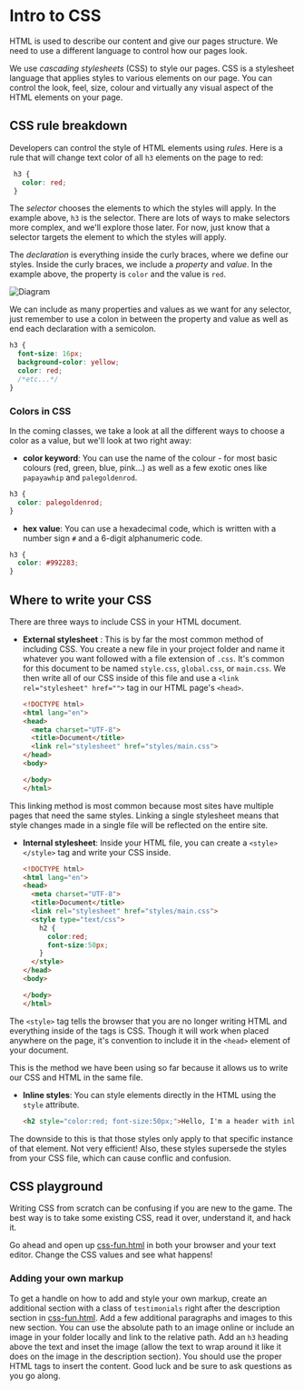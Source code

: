 # Intro to CSS
HTML is used to describe our content and give our pages structure. We need to use a different language to control how our pages look.

We use _cascading stylesheets_ (CSS) to style our pages. CSS is a stylesheet language that applies styles to various elements on our page. You can control the look, feel, size, colour and virtually any visual aspect of the HTML elements on your page. 

## CSS rule breakdown
Developers can control the style of HTML elements using _rules_. Here is a rule that will change text color of all  `h3` elements on the page to red:

```css
 h3 {
   color: red;
 }
 ```
The _selector_ chooses the elements to which the styles will apply. In the example above, `h3` is the selector. There are lots of ways to make selectors more complex, and we'll explore those later. For now, just know that a selector targets the element to which the styles will apply.

The _declaration_ is everything inside the curly braces, where we define our styles. Inside the curly braces, we include a _property_ and _value_. In the example above, the property is `color` and the value is `red`.

![Diagram](https://hychalknotes.s3.amazonaws.com/diagrams.png)

We can include as many properties and values as we want for any selector, just remember to use a colon in between the property and value as well as end each declaration with a semicolon.

```css
h3 {
  font-size: 16px;
  background-color: yellow;
  color: red;
  /*etc...*/
}
```

### Colors in CSS
In the coming classes, we take a look at all the different ways to choose a color as a value, but we'll look at two right away:

* **color keyword**: You can use the name of the colour - for most basic colours (red, green, blue, pink...) as well as a few exotic ones like `papayawhip` and `palegoldenrod`.
```css
h3 { 
  color: palegoldenrod;
}
```
* **hex value**: You can use a hexadecimal code, which is written with a number sign `#` and a 6-digit alphanumeric code. 

```css
h3 { 
  color: #992283;
}
```

## Where to write your CSS
There are three ways to include CSS in your HTML document.

* **External stylesheet** : This is by far the most common method of including CSS. You create a new file in your project folder and name it whatever you want followed with a file extension of `.css`. It's common for this document to be named `style.css`, `global.css`, or `main.css`. We then write all of our CSS inside of this file and use a `<link rel="stylesheet" href="">` tag in our HTML page's `<head>`.

  ```html
  <!DOCTYPE html>
  <html lang="en">
  <head>
    <meta charset="UTF-8">
    <title>Document</title>
    <link rel="stylesheet" href="styles/main.css">
  </head>
  <body>

  </body>
  </html>
  ```

This linking method is most common because most sites have multiple pages that need the same styles. Linking a single stylesheet means that style changes made in a single file will be reflected on the entire site.

* **Internal stylesheet**: Inside your HTML file, you can create a `<style></style>` tag and write your CSS inside.

  ```html
  <!DOCTYPE html>
  <html lang="en">
  <head>
    <meta charset="UTF-8">
    <title>Document</title>
    <link rel="stylesheet" href="styles/main.css">
    <style type="text/css">
      h2 {
        color:red;
        font-size:50px;
      }
    </style>
  </head>
  <body>

  </body>
  </html>
  ```
The `<style>` tag tells the browser that you are no longer writing HTML and everything inside of the tags is CSS. Though it will work when placed anywhere on the page, it's convention to include it in the `<head>` element of your document.

This is the method we have been using so far because it allows us to write our CSS and HTML in the same file. 

* **Inline styles**: You can style elements directly in the HTML using the `style` attribute. 

  ```html
  <h2 style="color:red; font-size:50px;">Hello, I'm a header with inline styles</h2>
  ```

The downside to this is that those styles only apply to that specific instance of that element. Not very efficient! Also, these styles supersede the styles from your CSS file, which can cause conflic and confusion.

## CSS playground
Writing CSS from scratch can be confusing if you are new to the game. The best way is to take some existing CSS, read it over, understand it, and hack it. 

Go ahead and open up [css-fun.html](https://hychalknotes.s3.amazonaws.com/3.1-css-fun-bootcamp.zip) in both your browser and your text editor. Change the CSS values and see what happens!

### Adding your own markup
To get a handle on how to add and style your own markup, create an additional section with a class of `testimonials` right after the description section in [css-fun.html](https://hychalknotes.s3.amazonaws.com/3.1-css-fun-bootcamp.zip). Add a few additional paragraphs and images to this new section. You can use the absolute path to an image online or include an image in your folder locally and link to the relative path. Add an `h3` heading above the text and inset the image (allow the text to wrap around it like it does on the image in the description section). You should use the proper HTML tags to insert the content. Good luck and be sure to ask questions as you go along.